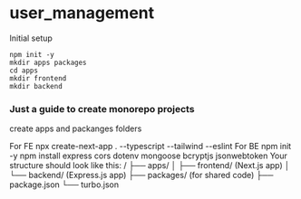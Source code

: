 # user_management

Initial setup

```
npm init -y
mkdir apps packages
cd apps
mkdir frontend
mkdir backend
```

### Just a guide to create monorepo projects

create apps and packanges folders

For FE
npx create-next-app . --typescript --tailwind --eslint
For BE
npm init -y
npm install express cors dotenv mongoose bcryptjs jsonwebtoken
Your structure should look like this:
/
├── apps/
│ ├── frontend/ (Next.js app)
│ └── backend/ (Express.js app)
├── packages/ (for shared code)
├── package.json
└── turbo.json
